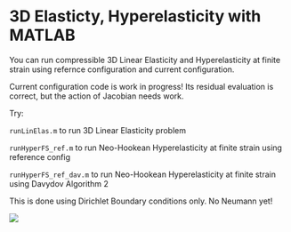 # 3D Elasticty, Hyperelasticity with MATLAB

You can run compressible 3D Linear Elasticity and Hyperelasticity at finite strain using refernce configuration and current configuration.

Current configuration code is work in progress! Its residual evaluation is correct, but the action of Jacobian needs work.

Try:

`runLinElas.m` to run 3D Linear Elasticity problem

`runHyperFS_ref.m` to run Neo-Hookean Hyperelasticity at finite strain using reference config

`runHyperFS_ref_dav.m` to run Neo-Hookean Hyperelasticity at finite strain using Davydov Algorithm 2 

This is done using Dirichlet Boundary conditions only. No Neumann yet!

![](HyperFS_ref_dav.gif)
